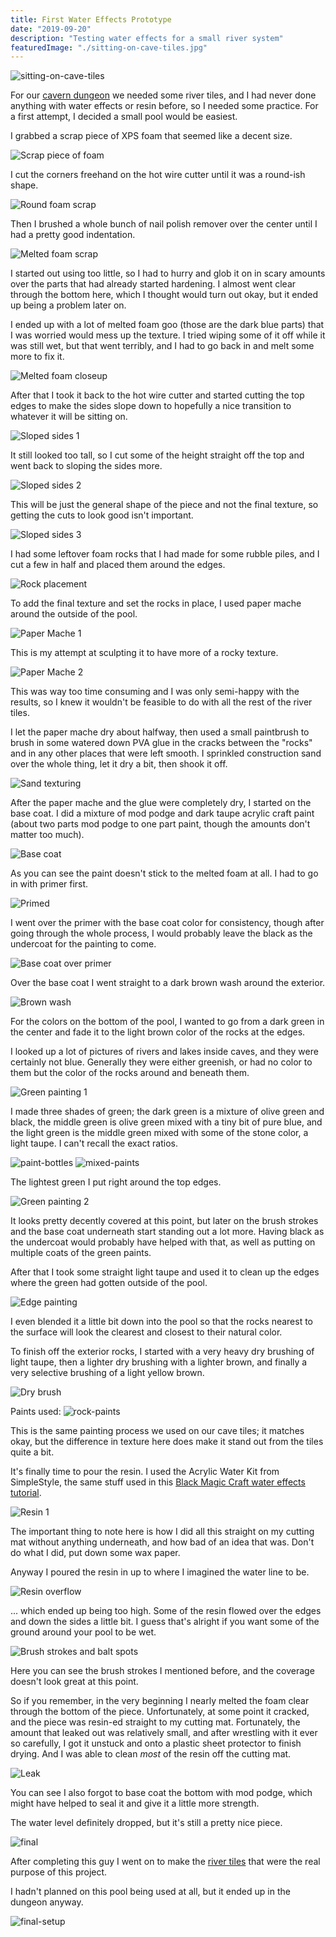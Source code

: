 ```yaml
---
title: First Water Effects Prototype
date: "2019-09-20"
description: "Testing water effects for a small river system"
featuredImage: "./sitting-on-cave-tiles.jpg"
---
```


![sitting-on-cave-tiles](sitting-on-cave-tiles.jpg)

For our [cavern dungeon](../cave-tile-system) we needed some river tiles, and I had never done anything with water effects or resin before, so I needed some practice. For a first attempt, I decided a small pool would be easiest.

I grabbed a scrap piece of XPS foam that seemed like a decent size.

![Scrap piece of foam](scrap-piece-of-foam.jpg)

I cut the corners freehand on the hot wire cutter until it was a round-ish shape.

![Round foam scrap](round-foam-scrap.jpg)

Then I brushed a whole bunch of nail polish remover over the center until I had a pretty good indentation.

![Melted foam scrap](melted-foam-scrap.jpg)

I started out using too little, so I had to hurry and glob it on in scary amounts over the parts that had already started hardening. I almost went clear through the bottom here, which I thought would turn out okay, but it ended up being a problem later on.

I ended up with a lot of melted foam goo (those are the dark blue parts) that I was worried would mess up the texture. I tried wiping some of it off while it was still wet, but that went terribly, and I had to go back in and melt some more to fix it.

![Melted foam closeup](melted-foam-closeup.jpg)

After that I took it back to the hot wire cutter and started cutting the top edges to make the sides slope down to hopefully a nice transition to whatever it will be sitting on.

![Sloped sides 1](sloped-sides-1.jpg)

It still looked too tall, so I cut some of the height straight off the top and went back to sloping the sides more.

![Sloped sides 2](sloped-sides-2.jpg)

This will be just the general shape of the piece and not the final texture, so getting the cuts to look good isn't important.

![Sloped sides 3](sloped-sides-3.jpg)

I had some leftover foam rocks that I had made for some rubble piles, and I cut a few in half and placed them around the edges.

![Rock placement](rock-placement.jpg)

To add the final texture and set the rocks in place, I used paper mache around the outside of the pool.

![Paper Mache 1](paper-mache-1.jpg)

This is my attempt at sculpting it to have more of a rocky texture.

![Paper Mache 2](paper-mache-2.jpg)

This was way too time consuming and I was only semi-happy with the results, so I knew it wouldn't be feasible to do with all the rest of the river tiles.

I let the paper mache dry about halfway, then used a small paintbrush to brush in some watered down PVA glue in the cracks between the "rocks" and in any other places that were left smooth. I sprinkled construction sand over the whole thing, let it dry a bit, then shook it off.

![Sand texturing](sand-texturing.jpg)

After the paper mache and the glue were completely dry, I started on the base coat. I did a mixture of mod podge and dark taupe acrylic craft paint (about two parts mod podge to one part paint, though the amounts don't matter too much).

![Base coat](base-coat.jpg)

As you can see the paint doesn't stick to the melted foam at all. I had to go in with primer first.

![Primed](primed.jpg)

I went over the primer with the base coat color for consistency, though after going through the whole process, I would probably leave the black as the undercoat for the painting to come.

![Base coat over primer](base-coat-over-primer.jpg)

Over the base coat I went straight to a dark brown wash around the exterior.

![Brown wash](brown-wash.jpg)

For the colors on the bottom of the pool, I wanted to go from a dark green in the center and fade it to the light brown color of the rocks at the edges.

I looked up a lot of pictures of rivers and lakes inside caves, and they were certainly not blue. Generally they were either greenish, or had no color to them but the color of the rocks around and beneath them.

![Green painting 1](green-painting-1.jpg)

I made three shades of green; the dark green is a mixture of olive green and black, the middle green is olive green mixed with a tiny bit of pure blue, and the light green is the middle green mixed with some of the stone color, a light taupe. I can't recall the exact ratios.

![paint-bottles](paint-bottles.jpg)
![mixed-paints](mixed-paints.jpg)

The lightest green I put right around the top edges.

![Green painting 2](green-painting-2.jpg)

It looks pretty decently covered at this point, but later on the brush strokes and the base coat underneath start standing out a lot more. Having black as the undercoat would probably have helped with that, as well as putting on multiple coats of the green paints.

After that I took some straight light taupe and used it to clean up the edges where the green had gotten outside of the pool.

![Edge painting](edge-painting.jpg)

I even blended it a little bit down into the pool so that the rocks nearest to the surface will look the clearest and closest to their natural color.

To finish off the exterior rocks, I started with a very heavy dry brushing of light taupe, then a lighter dry brushing with a lighter brown, and finally a very selective brushing of a light yellow brown.

![Dry brush](dry-brush.jpg)

Paints used:
![rock-paints](rock-paints.jpg)

This is the same painting process we used on our cave tiles; it matches okay, but the difference in texture here does make it stand out from the tiles quite a bit.

It's finally time to pour the resin. I used the Acrylic Water Kit from SimpleStyle, the same stuff used in this <a href="https://www.youtube.com/watch?v=9ZthDfZoxt4" target="_blank" rel="noopener noreferrer">Black Magic Craft water effects tutorial</a>.

![Resin 1](resin-1.jpg)

The important thing to note here is how I did all this straight on my cutting mat without anything underneath, and how bad of an idea that was. Don't do what I did, put down some wax paper.

Anyway I poured the resin in up to where I imagined the water line to be.

![Resin overflow](resin-overflow.jpg)

... which ended up being too high. Some of the resin flowed over the edges and down the sides a little bit. I guess that's alright if you want some of the ground around your pool to be wet.

![Brush strokes and balt spots](brush-strokes-and-bald-spots.jpg)

Here you can see the brush strokes I mentioned before, and the coverage doesn't look great at this point.

So if you remember, in the very beginning I nearly melted the foam clear through the bottom of the piece. Unfortunately, at some point it cracked, and the piece was resin-ed straight to my cutting mat. Fortunately, the amount that leaked out was relatively small, and after wrestling with it ever so carefully, I got it unstuck and onto a plastic sheet protector to finish drying. And I was able to clean _most_ of the resin off the cutting mat.

![Leak](leak.jpg)

You can see I also forgot to base coat the bottom with mod podge, which might have helped to seal it and give it a little more strength.

The water level definitely dropped, but it's still a pretty nice piece.

![final](final.jpg)

After completing this guy I went on to make the [river tiles](../making-water-tiles) that were the real purpose of this project.

I hadn't planned on this pool being used at all, but it ended up in the dungeon anyway.

![final-setup](final-setup.jpg)
